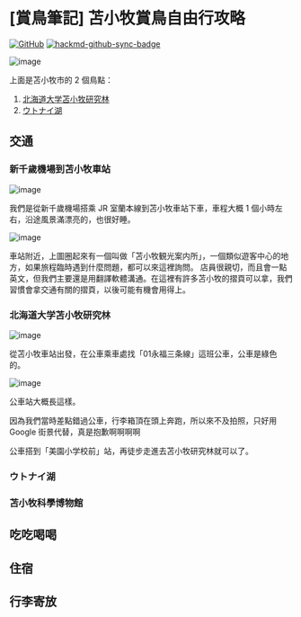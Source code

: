 # [賞鳥筆記] 苫小牧賞鳥自由行攻略

[![GitHub](https://img.shields.io/badge/GitHub-black?logo=github)](https://github.com/siansiansu/tomakomai-birding)
[![hackmd-github-sync-badge](https://hackmd.io/6b15YCDHQbuoFofkl4vA5A/badge)](https://hackmd.io/6b15YCDHQbuoFofkl4vA5A)

![image](https://github.com/siansiansu/tomakomai-birding/assets/33391637/ec1b06fc-224d-4592-b338-35b7a3fb5584)

上面是苫小牧市的 2 個鳥點：

1. [北海道大学苫小牧研究林](https://maps.app.goo.gl/UsVFnSg2CfytGZMM9)
2. [ウトナイ湖](https://maps.app.goo.gl/umtGEyqLMBLN4K1V8)


## 交通

### 新千歲機場到苫小牧車站

![image](https://github.com/siansiansu/tomakomai-birding/assets/33391637/d77e90dc-1760-4cfe-9333-2c5d81b8cc26)

我們是從新千歲機場搭乘 JR 室蘭本線到苫小牧車站下車，車程大概 1 個小時左右，沿途風景滿漂亮的，也很好睡。

![image](https://github.com/siansiansu/tomakomai-birding/assets/33391637/20f74c36-019a-4f66-af23-309c791f4ce2)

車站附近，上圖圈起來有一個叫做「苫小牧観光案内所」，一個類似遊客中心的地方，如果旅程臨時遇到什麼問題，都可以來這裡詢問。
店員很親切，而且會一點英文，但我們主要還是用翻譯軟體溝通。在這裡有許多苫小牧的摺頁可以拿，我們習慣會拿交通有關的摺頁，以後可能有機會用得上。

### 北海道大学苫小牧研究林

![image](https://github.com/siansiansu/tomakomai-birding/assets/33391637/2d621cce-1120-4967-af12-4b7859c3de91)

從苫小牧車站出發，在公車乘車處找「01永福三条線」這班公車，公車是綠色的。

![image](https://github.com/siansiansu/tomakomai-birding/assets/33391637/4a927a45-c146-4a7b-8956-3cec8ae30bdb)

公車站大概長這樣。

因為我們當時差點錯過公車，行李箱頂在頭上奔跑，所以來不及拍照，只好用 Google 街景代替，真是抱歉啊啊啊啊

公車搭到「美園小学校前」站，再徒步走進去苫小牧研究林就可以了。

### ウトナイ湖

### 苫小牧科學博物館

## 吃吃喝喝

## 住宿

## 行李寄放
